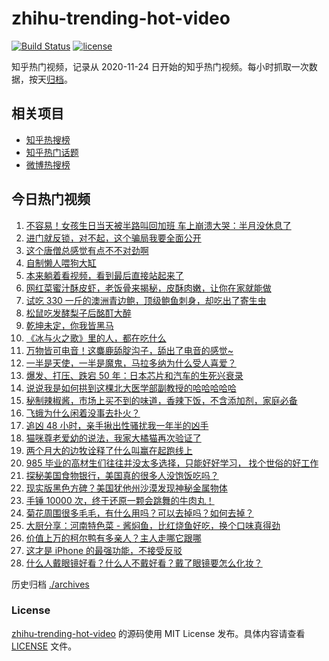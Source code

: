 # zhihu-trending-hot-video

[![Build Status](https://github.com/justjavac/zhihu-trending-hot-video/workflows/ci/badge.svg?branch=master)](https://github.com/justjavac/zhihu-trending-hot-video/actions)
[![license](https://img.shields.io/github/license/justjavac/zhihu-trending-hot-video)](https://github.com/justjavac/zhihu-trending-hot-video/blob/master/LICENSE)

知乎热门视频，记录从 2020-11-24 日开始的知乎热门视频。每小时抓取一次数据，按天[归档](./archives)。

## 相关项目

- [知乎热搜榜](https://github.com/justjavac/zhihu-trending-top-search)
- [知乎热门话题](https://github.com/justjavac/zhihu-trending-hot-questions)
- [微博热搜榜](https://github.com/justjavac/weibo-trending-hot-search)

## 今日热门视频

<!-- BEGIN -->
<!-- 最后更新时间 Thu Nov 26 2020 19:07:23 GMT+0800 (CST) -->
1. [不容易！女孩生日当天被半路叫回加班 车上崩溃大哭：半月没休息了](https://www.zhihu.com/zvideo/1314967782501265408)
1. [进门就反锁，对不起，这个骗局我要全面公开](https://www.zhihu.com/zvideo/1315310290762518528)
1. [这个唐僧总感觉有点不不对劲啊](https://www.zhihu.com/zvideo/1315000861916594176)
1. [自制懒人喂狗大缸](https://www.zhihu.com/zvideo/1315030446074544128)
1. [本来躺着看视频，看到最后直接站起来了](https://www.zhihu.com/zvideo/1313145428989677568)
1. [网红菜蜜汁酥皮虾，老饭骨来揭秘，皮酥肉嫩，让你在家就能做](https://www.zhihu.com/zvideo/1314964781364326400)
1. [试吃 330 一斤的澳洲青边鲍，顶级鲍鱼刺身，却吃出了寄生虫](https://www.zhihu.com/zvideo/1314783513791275008)
1. [松鼠吃发酵梨子后酩酊大醉](https://www.zhihu.com/zvideo/1314574931053273088)
1. [乾坤未定，你我皆黑马](https://www.zhihu.com/zvideo/1314936643397115904)
1. [《冰与火之歌》里的人，都在吃什么](https://www.zhihu.com/zvideo/1314971309437624320)
1. [万物皆可电音！这麋鹿舔腚沟子，舔出了电音的感觉~](https://www.zhihu.com/zvideo/1314900900188340224)
1. [一半是天使，一半是魔鬼，马拉多纳为什么受人喜爱？](https://www.zhihu.com/zvideo/1315206067693932544)
1. [爆发、打压、跌宕 50 年：日本芯片和汽车的生死兴衰录](https://www.zhihu.com/zvideo/1315028545685565440)
1. [说说我是如何拱到这棵北大医学部副教授的哈哈哈哈哈](https://www.zhihu.com/zvideo/1313900782228107264)
1. [秘制辣椒酱，市场上买不到的味道，香辣下饭，不含添加剂，家庭必备](https://www.zhihu.com/zvideo/1313910078639054848)
1. [飞蛾为什么闲着没事去扑火？](https://www.zhihu.com/zvideo/1314985757912600576)
1. [追凶 48 小时，亲手揪出性骚扰我一年半的凶手](https://www.zhihu.com/zvideo/1314672020580978688)
1. [猫咪尊老爱幼的说法，我家大橘猫再次验证了](https://www.zhihu.com/zvideo/1314880656951373824)
1. [两个月大的边牧诠释了什么叫赢在起跑线上](https://www.zhihu.com/zvideo/1314879831495135232)
1. [985 毕业的高材生们往往并没太多选择，只能好好学习， 找个世俗的好工作](https://www.zhihu.com/zvideo/1313889595612680192)
1. [探秘美国食物银行，美国真的很多人没饱饭吃吗？](https://www.zhihu.com/zvideo/1314892794897514496)
1. [现实版黑色方碑？美国犹他州沙漠发现神秘金属物体](https://www.zhihu.com/zvideo/1314899418349391872)
1. [手锤 10000 次，终于还原一颗会跳舞的牛肉丸！](https://www.zhihu.com/zvideo/1314678613263220736)
1. [菊花周围很多毛毛，有什么用吗？可以去掉吗？如何去掉？](https://www.zhihu.com/zvideo/1314839868020084736)
1. [大厨分享：河南特色菜 - 酱焖鱼，比红烧鱼好吃，换个口味真得劲](https://www.zhihu.com/zvideo/1313485233791455232)
1. [价值上万的柯尔鸭有多亲人？主人走哪它跟哪](https://www.zhihu.com/zvideo/1314617772379185152)
1. [这才是 iPhone 的最强功能，不接受反驳](https://www.zhihu.com/zvideo/1314624283373862912)
1. [什么人戴眼镜好看？什么人不戴好看？戴了眼镜要怎么化妆？](https://www.zhihu.com/zvideo/1314619816858910720)
<!-- END -->

历史归档 [./archives](./archives)

### License

[zhihu-trending-hot-video](https://github.com/justjavac/zhihu-trending-hot-video) 的源码使用 MIT License 发布。具体内容请查看 [LICENSE](./LICENSE) 文件。
